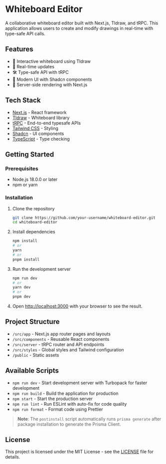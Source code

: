 # Whiteboard Editor

A collaborative whiteboard editor built with Next.js, Tldraw, and tRPC. This application allows users to create and modify drawings in real-time with type-safe API calls.

## Features

- 🎨 Interactive whiteboard using Tldraw
- 🔄 Real-time updates
- 🛠️ Type-safe API with tRPC
- 🎨 Modern UI with Shadcn components
- 🚀 Server-side rendering with Next.js

## Tech Stack

- [Next.js](https://nextjs.org/) - React framework
- [Tldraw](https://tldraw.com/) - Whiteboard library
- [tRPC](https://trpc.io/) - End-to-end typesafe APIs
- [Tailwind CSS](https://tailwindcss.com/) - Styling
- [Shadcn](https://ui.shadcn.com/) - UI components
- [TypeScript](https://www.typescriptlang.org/) - Type checking

## Getting Started

### Prerequisites

- Node.js 18.0.0 or later
- npm or yarn

### Installation

1. Clone the repository
   ```bash
   git clone https://github.com/your-username/whiteboard-editor.git
   cd whiteboard-editor
   ```

2. Install dependencies
   ```bash
   npm install
   # or
   yarn
   # or
   pnpm install
   ```

3. Run the development server
   ```bash
   npm run dev
   # or
   yarn dev
   # or
   pnpm dev
   ```

4. Open [http://localhost:3000](http://localhost:3000) with your browser to see the result.

## Project Structure

- `/src/app` - Next.js app router pages and layouts
- `/src/components` - Reusable React components
- `/src/server` - tRPC router and API endpoints
- `/src/styles` - Global styles and Tailwind configuration
- `/public` - Static assets

## Available Scripts

- `npm run dev` - Start development server with Turbopack for faster development
- `npm run build` - Build the application for production
- `npm start` - Start the production server
- `npm run lint` - Run ESLint with auto-fix for code quality
- `npm run format` - Format code using Prettier

> **Note**: The `postinstall` script automatically runs `prisma generate` after package installation to generate the Prisma Client.

## License

This project is licensed under the MIT License - see the [LICENSE](LICENSE) file for details.
